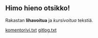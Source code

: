 ## Himo hieno otsikko!

Rakastan **lihavoitua** ja *kursivoitua* tekstiä.

[komentorivi.txt](https://github.com/Aaltonenn/ot-harjoitustyo/blob/master/laskarit/viikko1/komentorivi.txt)
[gitlog.txt](https://github.com/Aaltonenn/ot-harjoitustyo/blob/master/laskarit/viikko1/gitlog.txt)

